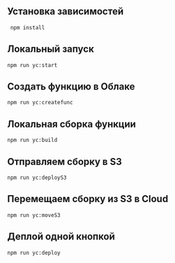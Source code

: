 ## Установка зависимостей

` 
npm install
`

## Локальный запуск

`npm run yc:start`

## Создать функцию в Облаке
`npm run yc:createfunc`

## Локальная сборка функции
`npm run yc:build`

## Отправляем сборку в S3
`npm run yc:deployS3`

## Перемещаем сборку из S3 в Cloud
`npm run yc:moveS3`

## Деплой одной кнопкой
`npm run yc:deploy`
